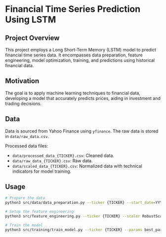 # Financial Time Series Prediction Using LSTM

## Project Overview
This project employs a Long Short-Term Memory (LSTM) model to predict financial time series data. It encompasses data preparation, feature engineering, model optimization, training, and predictions using historical financial data.

## Motivation
The goal is to apply machine learning techniques to financial data, developing a model that accurately predicts prices, aiding in investment and trading decisions.

## Data
Data is sourced from Yahoo Finance using `yfinance`. The raw data is stored in `data/raw_data.csv`.

Processed data files:
- `data/processed_data_{TICKER}.csv`: Cleaned data.
- `data/raw_data_{TICKER}.csv`: Raw data.
- `data/scaled_data_{TICKER}.csv`: Normalized data with technical indicators for model training.

## Usage

```bash
# Prepare the data
python3 src/data/data_preparation.py --ticker {TICKER} --start_date=YYYY-MM-DD

# Setup the feature engineering
python3 src/feature_engineering.py --ticker {TICKER} --scaler RobustScaler

# Train the model
python3 src/training/train_model.py --ticker {TICKER} --params best_params.json 

